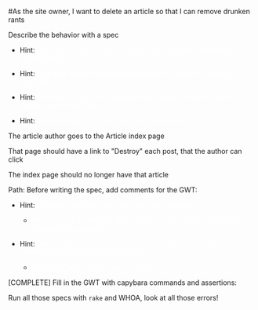 #As the site owner, I want to delete an article so that I can remove drunken rants

Describe the behavior with a spec

- Hint: <span style="color: white">Use a generator to create the test:
rails generate minitest:feature DeletingAPost</span>

- Hint: <span style="color: white">Give your feature a name matching the file
feature "Deleting a Post" do ...</span>

- Hint: <span style="color: white">Write your scenario to describe the context
scenario "article is deleted with a click" do ...</span>

- Hint: <span style="color: white">Think through what the flow is like for the users.</span>

The article author goes to the Article index page

That page should have a link to "Destroy" each post, that the author can click

The index page should no longer have that article

Path:
Before writing the spec, add comments for the GWT:

- Hint: <span style="color: white">Create a new post, and store it in a local variable</span>

    - <span style="color: white">article = Post.create(title: "Becoming a Code Fellow", body: "Means striving for excellence.")</span>

- Hint: <span style="color: white">Use the Capybara selectors to find the right Destroy link: github.com/jnicklas/capybara#finding</span>

    - <span style="color: white">page.find("tr:last").click_on "Destroy"</span>

[COMPLETE] Fill in the GWT with capybara commands and assertions:

Run all those specs with `rake` and WHOA, look at all those errors!
